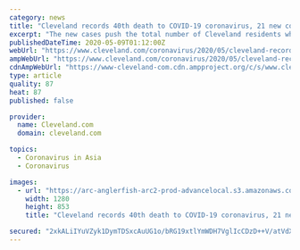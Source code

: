 ```yaml
---
category: news
title: "Cleveland records 40th death to COVID-19 coronavirus, 21 new confirmed cases"
excerpt: "The new cases push the total number of Cleveland residents who have been infected to 900. Nearly 30% of those cases required hospitalization, according to the Cleveland Department of Public Health. The breakdown by gender is 51% men,"
publishedDateTime: 2020-05-09T01:12:00Z
webUrl: "https://www.cleveland.com/coronavirus/2020/05/cleveland-records-40th-death-to-covid-19-coronavirus-21-new-confirmed-cases.html"
ampWebUrl: "https://www.cleveland.com/coronavirus/2020/05/cleveland-records-40th-death-to-covid-19-coronavirus-21-new-confirmed-cases.html?outputType=amp"
cdnAmpWebUrl: "https://www-cleveland-com.cdn.ampproject.org/c/s/www.cleveland.com/coronavirus/2020/05/cleveland-records-40th-death-to-covid-19-coronavirus-21-new-confirmed-cases.html?outputType=amp"
type: article
quality: 87
heat: 87
published: false

provider:
  name: Cleveland.com
  domain: cleveland.com

topics:
  - Coronavirus in Asia
  - Coronavirus

images:
  - url: "https://arc-anglerfish-arc2-prod-advancelocal.s3.amazonaws.com/public/2GHSJUX7QFBIDH3W5RXIOH36TY.jpg"
    width: 1280
    height: 853
    title: "Cleveland records 40th death to COVID-19 coronavirus, 21 new confirmed cases"

secured: "2xkALiIYuVZyk1DymTDSxcAuUG1o/bRG19xtlYmWDH7VglIcCDzD++V/atVdXQly60K63tJYTKJNE+S6H5ZNaB0uQgmLhwSlvlkMXPPitLQvLHFH1tYeozsKfubHxFrjIKuMGNPUXTzVPNE0DdTLNQu9JotUYRroUWLBgHVNrH6QYiSIxTC+dLK/xy7TA3WyC4aPf2eB0rYmxKpbqcRP/GFX2wnQEJNgwruYTb716RErvOGJPpmpVDC8tJ8X4HlNIZq+UvDouSMDXhCiIfHDHnf91iKCs6ixQ4XEY24FOKOPYtsKirOCqMLroNQAjsNe;Owxw/JP6XEX+U0KXcUeC7A=="
---
```



